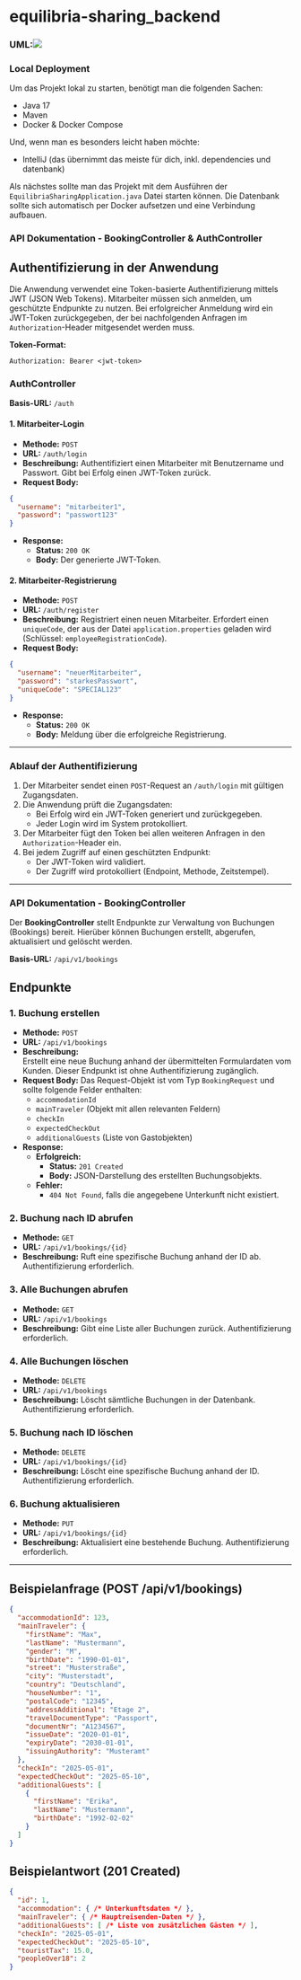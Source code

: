 # equilibria-sharing_backend

### UML:![](docs/equilibria-uml-23-02-2025.drawio.png)

### Local Deployment

Um das Projekt lokal zu starten, benötigt man die folgenden Sachen:

- Java 17
- Maven
- Docker & Docker Compose

Und, wenn man es besonders leicht haben möchte:
- IntelliJ (das übernimmt das meiste für dich, inkl. dependencies und datenbank)

Als nächstes sollte man das Projekt mit dem Ausführen der `EquilibriaSharingApplication.java` Datei starten können.
Die Datenbank sollte sich automatisch per Docker aufsetzen und eine Verbindung aufbauen.

### API Dokumentation - BookingController & AuthController

## Authentifizierung in der Anwendung

Die Anwendung verwendet eine Token-basierte Authentifizierung mittels JWT (JSON Web Tokens). Mitarbeiter müssen sich anmelden, um geschützte Endpunkte zu nutzen. Bei erfolgreicher Anmeldung wird ein JWT-Token zurückgegeben, der bei nachfolgenden Anfragen im `Authorization`-Header mitgesendet werden muss.

**Token-Format:**
```
Authorization: Bearer <jwt-token>
```

### AuthController

**Basis-URL:** `/auth`

#### 1. Mitarbeiter-Login

- **Methode:** `POST`
- **URL:** `/auth/login`
- **Beschreibung:**
  Authentifiziert einen Mitarbeiter mit Benutzername und Passwort. Gibt bei Erfolg einen JWT-Token zurück.
- **Request Body:**
```json
{
  "username": "mitarbeiter1",
  "password": "passwort123"
}
```
- **Response:**
    - **Status:** `200 OK`
    - **Body:** Der generierte JWT-Token.

#### 2. Mitarbeiter-Registrierung

- **Methode:** `POST`
- **URL:** `/auth/register`
- **Beschreibung:**
  Registriert einen neuen Mitarbeiter. Erfordert einen `uniqueCode`, der aus der Datei `application.properties` geladen wird (Schlüssel: `employeeRegistrationCode`).
- **Request Body:**
```json
{
  "username": "neuerMitarbeiter",
  "password": "starkesPasswort",
  "uniqueCode": "SPECIAL123"
}
```
- **Response:**
    - **Status:** `200 OK`
    - **Body:** Meldung über die erfolgreiche Registrierung.

---

### Ablauf der Authentifizierung

1. Der Mitarbeiter sendet einen `POST`-Request an `/auth/login` mit gültigen Zugangsdaten.
2. Die Anwendung prüft die Zugangsdaten:
    - Bei Erfolg wird ein JWT-Token generiert und zurückgegeben.
    - Jeder Login wird im System protokolliert.
3. Der Mitarbeiter fügt den Token bei allen weiteren Anfragen in den `Authorization`-Header ein.
4. Bei jedem Zugriff auf einen geschützten Endpunkt:
    - Der JWT-Token wird validiert.
    - Der Zugriff wird protokolliert (Endpoint, Methode, Zeitstempel).

---

### API Dokumentation - BookingController

Der **BookingController** stellt Endpunkte zur Verwaltung von Buchungen (Bookings) bereit. Hierüber können Buchungen erstellt, abgerufen, aktualisiert und gelöscht werden.

**Basis-URL:** `/api/v1/bookings`

## Endpunkte

### 1. Buchung erstellen

- **Methode:** `POST`
- **URL:** `/api/v1/bookings`
- **Beschreibung:**  
  Erstellt eine neue Buchung anhand der übermittelten Formulardaten vom Kunden. Dieser Endpunkt ist ohne Authentifizierung zugänglich.
- **Request Body:**
  Das Request-Objekt ist vom Typ `BookingRequest` und sollte folgende Felder enthalten:
    - `accommodationId`
    - `mainTraveler` (Objekt mit allen relevanten Feldern)
    - `checkIn`
    - `expectedCheckOut`
    - `additionalGuests` (Liste von Gastobjekten)
- **Response:**
    - **Erfolgreich:**
        - **Status:** `201 Created`
        - **Body:** JSON-Darstellung des erstellten Buchungsobjekts.
    - **Fehler:**
        - `404 Not Found`, falls die angegebene Unterkunft nicht existiert.

### 2. Buchung nach ID abrufen

- **Methode:** `GET`
- **URL:** `/api/v1/bookings/{id}`
- **Beschreibung:**
  Ruft eine spezifische Buchung anhand der ID ab. Authentifizierung erforderlich.

### 3. Alle Buchungen abrufen

- **Methode:** `GET`
- **URL:** `/api/v1/bookings`
- **Beschreibung:**
  Gibt eine Liste aller Buchungen zurück. Authentifizierung erforderlich.

### 4. Alle Buchungen löschen

- **Methode:** `DELETE`
- **URL:** `/api/v1/bookings`
- **Beschreibung:**
  Löscht sämtliche Buchungen in der Datenbank. Authentifizierung erforderlich.

### 5. Buchung nach ID löschen

- **Methode:** `DELETE`
- **URL:** `/api/v1/bookings/{id}`
- **Beschreibung:**
  Löscht eine spezifische Buchung anhand der ID. Authentifizierung erforderlich.

### 6. Buchung aktualisieren

- **Methode:** `PUT`
- **URL:** `/api/v1/bookings/{id}`
- **Beschreibung:**
  Aktualisiert eine bestehende Buchung. Authentifizierung erforderlich.

---

## Beispielanfrage (POST /api/v1/bookings)

```json
{
  "accommodationId": 123,
  "mainTraveler": {
    "firstName": "Max",
    "lastName": "Mustermann",
    "gender": "M",
    "birthDate": "1990-01-01",
    "street": "Musterstraße",
    "city": "Musterstadt",
    "country": "Deutschland",
    "houseNumber": "1",
    "postalCode": "12345",
    "addressAdditional": "Etage 2",
    "travelDocumentType": "Passport",
    "documentNr": "A1234567",
    "issueDate": "2020-01-01",
    "expiryDate": "2030-01-01",
    "issuingAuthority": "Musteramt"
  },
  "checkIn": "2025-05-01",
  "expectedCheckOut": "2025-05-10",
  "additionalGuests": [
    {
      "firstName": "Erika",
      "lastName": "Mustermann",
      "birthDate": "1992-02-02"
    }
  ]
}
```

## Beispielantwort (201 Created)

```json
{
  "id": 1,
  "accommodation": { /* Unterkunftsdaten */ },
  "mainTraveler": { /* Hauptreisenden-Daten */ },
  "additionalGuests": [ /* Liste von zusätzlichen Gästen */ ],
  "checkIn": "2025-05-01",
  "expectedCheckOut": "2025-05-10",
  "touristTax": 15.0,
  "peopleOver18": 2
}
```
